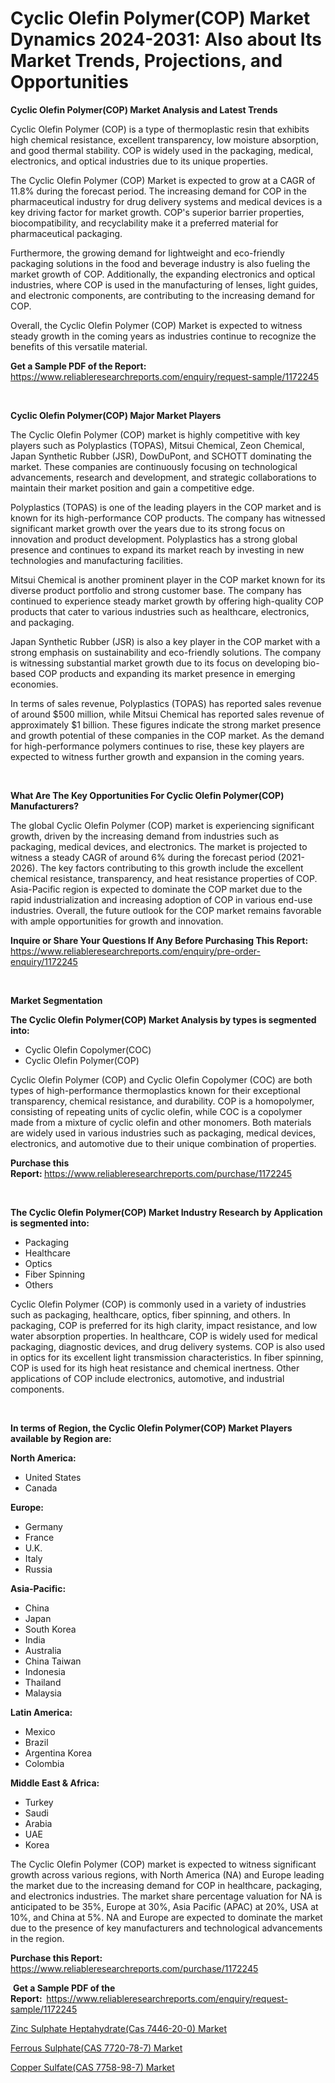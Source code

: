 <p><h1>Cyclic Olefin Polymer(COP) Market Dynamics 2024-2031: Also about Its Market Trends, Projections, and Opportunities</h1></p><p><strong>Cyclic Olefin Polymer(COP) Market Analysis and Latest Trends</strong></p>
<p><p>Cyclic Olefin Polymer (COP) is a type of thermoplastic resin that exhibits high chemical resistance, excellent transparency, low moisture absorption, and good thermal stability. COP is widely used in the packaging, medical, electronics, and optical industries due to its unique properties.</p><p>The Cyclic Olefin Polymer (COP) Market is expected to grow at a CAGR of 11.8% during the forecast period. The increasing demand for COP in the pharmaceutical industry for drug delivery systems and medical devices is a key driving factor for market growth. COP's superior barrier properties, biocompatibility, and recyclability make it a preferred material for pharmaceutical packaging.</p><p>Furthermore, the growing demand for lightweight and eco-friendly packaging solutions in the food and beverage industry is also fueling the market growth of COP. Additionally, the expanding electronics and optical industries, where COP is used in the manufacturing of lenses, light guides, and electronic components, are contributing to the increasing demand for COP.</p><p>Overall, the Cyclic Olefin Polymer (COP) Market is expected to witness steady growth in the coming years as industries continue to recognize the benefits of this versatile material.</p></p>
<p><strong>Get a Sample PDF of the Report:&nbsp;</strong> <a href="https://www.reliableresearchreports.com/enquiry/request-sample/1172245">https://www.reliableresearchreports.com/enquiry/request-sample/1172245</a></p>
<p>&nbsp;</p>
<p><strong>Cyclic Olefin Polymer(COP) Major Market Players</strong></p>
<p><p>The Cyclic Olefin Polymer (COP) market is highly competitive with key players such as Polyplastics (TOPAS), Mitsui Chemical, Zeon Chemical, Japan Synthetic Rubber (JSR), DowDuPont, and SCHOTT dominating the market. These companies are continuously focusing on technological advancements, research and development, and strategic collaborations to maintain their market position and gain a competitive edge.</p><p>Polyplastics (TOPAS) is one of the leading players in the COP market and is known for its high-performance COP products. The company has witnessed significant market growth over the years due to its strong focus on innovation and product development. Polyplastics has a strong global presence and continues to expand its market reach by investing in new technologies and manufacturing facilities.</p><p>Mitsui Chemical is another prominent player in the COP market known for its diverse product portfolio and strong customer base. The company has continued to experience steady market growth by offering high-quality COP products that cater to various industries such as healthcare, electronics, and packaging.</p><p>Japan Synthetic Rubber (JSR) is also a key player in the COP market with a strong emphasis on sustainability and eco-friendly solutions. The company is witnessing substantial market growth due to its focus on developing bio-based COP products and expanding its market presence in emerging economies.</p><p>In terms of sales revenue, Polyplastics (TOPAS) has reported sales revenue of around $500 million, while Mitsui Chemical has reported sales revenue of approximately $1 billion. These figures indicate the strong market presence and growth potential of these companies in the COP market. As the demand for high-performance polymers continues to rise, these key players are expected to witness further growth and expansion in the coming years.</p></p>
<p>&nbsp;</p>
<p><strong>What Are The Key Opportunities For Cyclic Olefin Polymer(COP) Manufacturers?</strong></p>
<p><p>The global Cyclic Olefin Polymer (COP) market is experiencing significant growth, driven by the increasing demand from industries such as packaging, medical devices, and electronics. The market is projected to witness a steady CAGR of around 6% during the forecast period (2021-2026). The key factors contributing to this growth include the excellent chemical resistance, transparency, and heat resistance properties of COP. Asia-Pacific region is expected to dominate the COP market due to the rapid industrialization and increasing adoption of COP in various end-use industries. Overall, the future outlook for the COP market remains favorable with ample opportunities for growth and innovation.</p></p>
<p><strong>Inquire or Share Your Questions If Any Before Purchasing This Report:</strong> <a href="https://www.reliableresearchreports.com/enquiry/pre-order-enquiry/1172245">https://www.reliableresearchreports.com/enquiry/pre-order-enquiry/1172245</a></p>
<p>&nbsp;</p>
<p><strong>Market Segmentation</strong></p>
<p><strong>The Cyclic Olefin Polymer(COP) Market Analysis by types is segmented into:</strong></p>
<p><ul><li>Cyclic Olefin Copolymer(COC)</li><li>Cyclic Olefin Polymer(COP)</li></ul></p>
<p><p>Cyclic Olefin Polymer (COP) and Cyclic Olefin Copolymer (COC) are both types of high-performance thermoplastics known for their exceptional transparency, chemical resistance, and durability. COP is a homopolymer, consisting of repeating units of cyclic olefin, while COC is a copolymer made from a mixture of cyclic olefin and other monomers. Both materials are widely used in various industries such as packaging, medical devices, electronics, and automotive due to their unique combination of properties.</p></p>
<p><strong>Purchase this Report:&nbsp;</strong><a href="https://www.reliableresearchreports.com/purchase/1172245">https://www.reliableresearchreports.com/purchase/1172245</a></p>
<p>&nbsp;</p>
<p><strong>The Cyclic Olefin Polymer(COP) Market Industry Research by Application is segmented into:</strong></p>
<p><ul><li>Packaging</li><li>Healthcare</li><li>Optics</li><li>Fiber Spinning</li><li>Others</li></ul></p>
<p><p>Cyclic Olefin Polymer (COP) is commonly used in a variety of industries such as packaging, healthcare, optics, fiber spinning, and others. In packaging, COP is preferred for its high clarity, impact resistance, and low water absorption properties. In healthcare, COP is widely used for medical packaging, diagnostic devices, and drug delivery systems. COP is also used in optics for its excellent light transmission characteristics. In fiber spinning, COP is used for its high heat resistance and chemical inertness. Other applications of COP include electronics, automotive, and industrial components.</p></p>
<p>&nbsp;</p>
<p><strong>In terms of Region, the Cyclic Olefin Polymer(COP) Market Players available by Region are:</strong></p>
<p>
    <p> <strong> North America: </strong>
        <ul>
            <li>United States</li>
            <li>Canada</li>
        </ul>
        </p> 
    <p> <strong> Europe: </strong>
        <ul>
            <li>Germany</li>
            <li>France</li>
            <li>U.K.</li>
            <li>Italy</li>
            <li>Russia</li>
        </ul>
        </p> 
    <p> <strong> Asia-Pacific: </strong>
        <ul>
            <li>China</li>
            <li>Japan</li>
            <li>South Korea</li>
            <li>India</li>
            <li>Australia</li>
            <li>China Taiwan</li>
            <li>Indonesia</li>
            <li>Thailand</li>
            <li>Malaysia</li>
        </ul>
        </p> 
    <p> <strong> Latin America: </strong>
        <ul>
            <li>Mexico</li>
            <li>Brazil</li>
            <li>Argentina Korea</li>
            <li>Colombia</li>
        </ul>
        </p> 
    <p> <strong> Middle East & Africa: </strong>
        <ul>
            <li>Turkey</li>
            <li>Saudi</li>
            <li>Arabia</li>
            <li>UAE</li>
            <li>Korea</li>
        </ul>
    </p>
    </p>
<p><p>The Cyclic Olefin Polymer (COP) market is expected to witness significant growth across various regions, with North America (NA) and Europe leading the market due to the increasing demand for COP in healthcare, packaging, and electronics industries. The market share percentage valuation for NA is anticipated to be 35%, Europe at 30%, Asia Pacific (APAC) at 20%, USA at 10%, and China at 5%. NA and Europe are expected to dominate the market due to the presence of key manufacturers and technological advancements in the region.</p></p>
<p><strong>Purchase this Report: </strong><a href="https://www.reliableresearchreports.com/purchase/1172245">https://www.reliableresearchreports.com/purchase/1172245</a></p>
<p>&nbsp;<strong>Get a Sample PDF of the Report:&nbsp;&nbsp;</strong><a href="https://www.reliableresearchreports.com/enquiry/request-sample/1172245">https://www.reliableresearchreports.com/enquiry/request-sample/1172245</a></p>
<p><strong></strong></p>
<p><p><a href="https://github.com/kathiaseamanalvaradovlprc2h/Market-Research-Report-List-1/blob/main/zinc-sulphate-heptahydratecas-7446-20-0-market.md">Zinc Sulphate Heptahydrate(Cas 7446-20-0) Market</a></p><p><a href="https://github.com/pjcfca/Market-Research-Report-List-1/blob/main/ferrous-sulphatecas-7720-78-7-market.md">Ferrous Sulphate(CAS 7720-78-7) Market</a></p><p><a href="https://github.com/wusalecollins540tpqoz/Market-Research-Report-List-1/blob/main/copper-sulfatecas-7758-98-7-market.md">Copper Sulfate(CAS 7758-98-7) Market</a></p></p>
